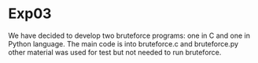 # Exp03
We have decided to develop two bruteforce programs: one in C and one in Python language. The main code is into bruteforce.c and bruteforce.py other material was used for test but not needed to run bruteforce.
